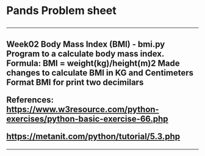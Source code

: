 <H1> Pands Problem sheet 
<hr>
<h2>Week02 Body Mass Index (BMI) - bmi.py
Program to a calculate body mass index. 
Formula: BMI = weight(kg)/height(m)2 
Made changes to calculate BMI in KG and Centimeters
Format BMI for print two decimilars

**References:** <https://www.w3resource.com/python-exercises/python-basic-exercise-66.php>

<https://metanit.com/python/tutorial/5.3.php>
<hr>




